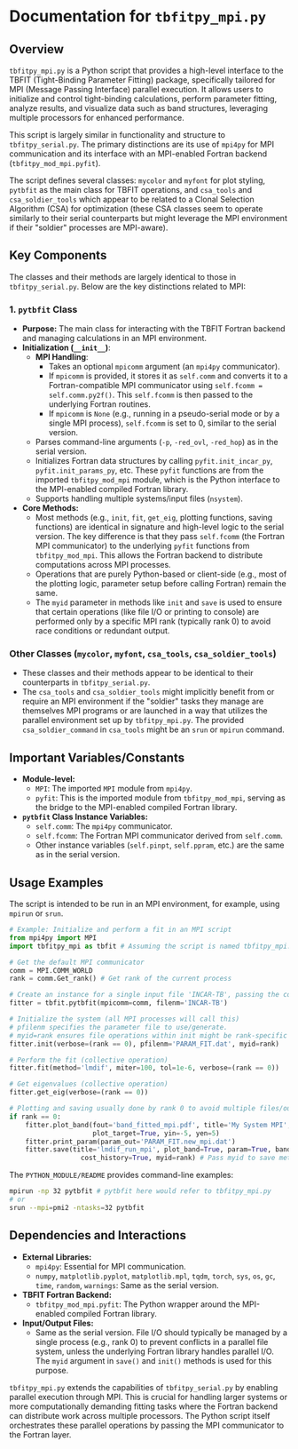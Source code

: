 # Documentation for `tbfitpy_mpi.py`

## Overview

`tbfitpy_mpi.py` is a Python script that provides a high-level interface to the TBFIT (Tight-Binding Parameter Fitting) package, specifically tailored for MPI (Message Passing Interface) parallel execution. It allows users to initialize and control tight-binding calculations, perform parameter fitting, analyze results, and visualize data such as band structures, leveraging multiple processors for enhanced performance.

This script is largely similar in functionality and structure to `tbfitpy_serial.py`. The primary distinctions are its use of `mpi4py` for MPI communication and its interface with an MPI-enabled Fortran backend (`tbfitpy_mod_mpi.pyfit`).

The script defines several classes: `mycolor` and `myfont` for plot styling, `pytbfit` as the main class for TBFIT operations, and `csa_tools` and `csa_soldier_tools` which appear to be related to a Clonal Selection Algorithm (CSA) for optimization (these CSA classes seem to operate similarly to their serial counterparts but might leverage the MPI environment if their "soldier" processes are MPI-aware).

## Key Components

The classes and their methods are largely identical to those in `tbfitpy_serial.py`. Below are the key distinctions related to MPI:

### 1. `pytbfit` Class
- **Purpose:** The main class for interacting with the TBFIT Fortran backend and managing calculations in an MPI environment.
- **Initialization (`__init__`)**:
    - **MPI Handling**:
        - Takes an optional `mpicomm` argument (an `mpi4py` communicator).
        - If `mpicomm` is provided, it stores it as `self.comm` and converts it to a Fortran-compatible MPI communicator using `self.fcomm = self.comm.py2f()`. This `self.fcomm` is then passed to the underlying Fortran routines.
        - If `mpicomm` is `None` (e.g., running in a pseudo-serial mode or by a single MPI process), `self.fcomm` is set to 0, similar to the serial version.
    - Parses command-line arguments (`-p`, `-red_ovl`, `-red_hop`) as in the serial version.
    - Initializes Fortran data structures by calling `pyfit.init_incar_py`, `pyfit.init_params_py`, etc. These `pyfit` functions are from the imported `tbfitpy_mod_mpi` module, which is the Python interface to the MPI-enabled compiled Fortran library.
    - Supports handling multiple systems/input files (`nsystem`).
- **Core Methods:**
    - Most methods (e.g., `init`, `fit`, `get_eig`, plotting functions, saving functions) are identical in signature and high-level logic to the serial version. The key difference is that they pass `self.fcomm` (the Fortran MPI communicator) to the underlying `pyfit` functions from `tbfitpy_mod_mpi`. This allows the Fortran backend to distribute computations across MPI processes.
    - Operations that are purely Python-based or client-side (e.g., most of the plotting logic, parameter setup before calling Fortran) remain the same.
    - The `myid` parameter in methods like `init` and `save` is used to ensure that certain operations (like file I/O or printing to console) are performed only by a specific MPI rank (typically rank 0) to avoid race conditions or redundant output.

### Other Classes (`mycolor`, `myfont`, `csa_tools`, `csa_soldier_tools`)
- These classes and their methods appear to be identical to their counterparts in `tbfitpy_serial.py`.
- The `csa_tools` and `csa_soldier_tools` might implicitly benefit from or require an MPI environment if the "soldier" tasks they manage are themselves MPI programs or are launched in a way that utilizes the parallel environment set up by `tbfitpy_mpi.py`. The provided `csa_soldier_command` in `csa_tools` might be an `srun` or `mpirun` command.

## Important Variables/Constants

- **Module-level:**
    - `MPI`: The imported `MPI` module from `mpi4py`.
    - `pyfit`: This is the imported module from `tbfitpy_mod_mpi`, serving as the bridge to the MPI-enabled compiled Fortran library.
- **`pytbfit` Class Instance Variables:**
    - `self.comm`: The `mpi4py` communicator.
    - `self.fcomm`: The Fortran MPI communicator derived from `self.comm`.
    - Other instance variables (`self.pinpt`, `self.ppram`, etc.) are the same as in the serial version.

## Usage Examples

The script is intended to be run in an MPI environment, for example, using `mpirun` or `srun`.

```python
# Example: Initialize and perform a fit in an MPI script
from mpi4py import MPI
import tbfitpy_mpi as tbfit # Assuming the script is named tbfitpy_mpi.py

# Get the default MPI communicator
comm = MPI.COMM_WORLD
rank = comm.Get_rank() # Get rank of the current process

# Create an instance for a single input file 'INCAR-TB', passing the communicator
fitter = tbfit.pytbfit(mpicomm=comm, filenm='INCAR-TB')

# Initialize the system (all MPI processes will call this)
# pfilenm specifies the parameter file to use/generate.
# myid=rank ensures file operations within init might be rank-specific if needed by Fortran layer
fitter.init(verbose=(rank == 0), pfilenm='PARAM_FIT.dat', myid=rank)

# Perform the fit (collective operation)
fitter.fit(method='lmdif', miter=100, tol=1e-6, verbose=(rank == 0))

# Get eigenvalues (collective operation)
fitter.get_eig(verbose=(rank == 0))

# Plotting and saving usually done by rank 0 to avoid multiple files/outputs
if rank == 0:
    fitter.plot_band(fout='band_fitted_mpi.pdf', title='My System MPI',
                     plot_target=True, yin=-5, yen=5)
    fitter.print_param(param_out='PARAM_FIT.new_mpi.dat')
    fitter.save(title='lmdif_run_mpi', plot_band=True, param=True, band=True, target=True,
                  cost_history=True, myid=rank) # Pass myid to save method
```

The `PYTHON_MODULE/README` provides command-line examples:
```bash
mpirun -np 32 pytbfit # pytbfit here would refer to tbfitpy_mpi.py
# or
srun --mpi=pmi2 -ntasks=32 pytbfit
```

## Dependencies and Interactions

- **External Libraries:**
    - `mpi4py`: Essential for MPI communication.
    - `numpy`, `matplotlib.pyplot`, `matplotlib.mpl`, `tqdm`, `torch`, `sys`, `os`, `gc`, `time`, `random`, `warnings`: Same as the serial version.
- **TBFIT Fortran Backend:**
    - `tbfitpy_mod_mpi.pyfit`: The Python wrapper around the MPI-enabled compiled Fortran library.
- **Input/Output Files:**
    - Same as the serial version. File I/O should typically be managed by a single process (e.g., rank 0) to prevent conflicts in a parallel file system, unless the underlying Fortran library handles parallel I/O. The `myid` argument in `save()` and `init()` methods is used for this purpose.

`tbfitpy_mpi.py` extends the capabilities of `tbfitpy_serial.py` by enabling parallel execution through MPI. This is crucial for handling larger systems or more computationally demanding fitting tasks where the Fortran backend can distribute work across multiple processors. The Python script itself orchestrates these parallel operations by passing the MPI communicator to the Fortran layer.
